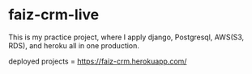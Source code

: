 # faiz-crm-live
This is my practice project, where I apply django, Postgresql, AWS(S3, RDS), and heroku all in one 
production.


deployed projects = 
https://faiz-crm.herokuapp.com/
